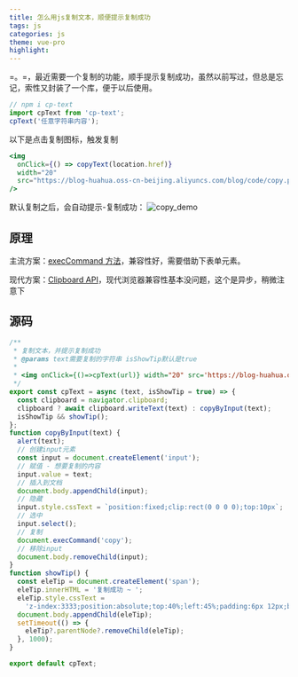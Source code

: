 ```yaml
---
title: 怎么用js复制文本，顺便提示复制成功
tags: js
categories: js
theme: vue-pro
highlight:
---
```


=。=，最近需要一个复制的功能，顺手提示复制成功，虽然以前写过，但总是忘记，索性又封装了一个库，便于以后使用。

```js
// npm i cp-text
import cpText from 'cp-text';
cpText('任意字符串内容');
```

以下是点击复制图标，触发复制

```jsx
<img
  onClick={() => copyText(location.href)}
  width="20"
  src="https://blog-huahua.oss-cn-beijing.aliyuncs.com/blog/code/copy.png"
/>
```

默认复制之后，会自动提示-复制成功：
![copy_demo](https://blog-huahua.oss-cn-beijing.aliyuncs.com/blog/code/copy_demo.png)

## 原理

主流方案：[execCommand 方法](https://developer.mozilla.org/zh-CN/docs/Web/API/Document/execCommand)，兼容性好，需要借助下表单元素。

现代方案：[Clipboard API](https://developer.mozilla.org/zh-CN/docs/Web/API/Clipboard_API)，现代浏览器兼容性基本没问题，这个是异步，稍微注意下

## 源码

```js
/**
 * 复制文本，并提示复制成功
 * @params text需要复制的字符串 isShowTip默认是true
 *
 * <img onClick={()=>cpText(url)} width="20" src='https://blog-huahua.oss-cn-beijing.aliyuncs.com/blog/code/copy.png'/>
 */
export const cpText = async (text, isShowTip = true) => {
  const clipboard = navigator.clipboard;
  clipboard ? await clipboard.writeText(text) : copyByInput(text);
  isShowTip && showTip();
};
function copyByInput(text) {
  alert(text);
  // 创建input元素
  const input = document.createElement('input');
  // 赋值 - 想要复制的内容
  input.value = text;
  // 插入到文档
  document.body.appendChild(input);
  // 隐藏
  input.style.cssText = `position:fixed;clip:rect(0 0 0 0);top:10px`;
  // 选中
  input.select();
  // 复制
  document.execCommand('copy');
  // 移除input
  document.body.removeChild(input);
}
function showTip() {
  const eleTip = document.createElement('span');
  eleTip.innerHTML = '复制成功 ~ ';
  eleTip.style.cssText =
    'z-index:3333;position:absolute;top:40%;left:45%;padding:6px 12px;background-color:#333;color:#fff;font-size:14px;border-radius:6px;font-family:sans-serif;';
  document.body.appendChild(eleTip);
  setTimeout(() => {
    eleTip?.parentNode?.removeChild(eleTip);
  }, 1000);
}

export default cpText;
```
